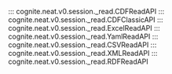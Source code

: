 ::: cognite.neat.v0.session._read.CDFReadAPI
::: cognite.neat.v0.session._read.CDFClassicAPI
::: cognite.neat.v0.session._read.ExcelReadAPI
::: cognite.neat.v0.session._read.YamlReadAPI
::: cognite.neat.v0.session._read.CSVReadAPI
::: cognite.neat.v0.session._read.XMLReadAPI
::: cognite.neat.v0.session._read.RDFReadAPI
